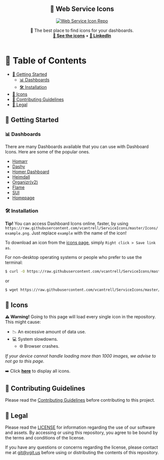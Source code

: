 <p align="center">
  <h2 align="center"> 🔵 Web Service Icons </h3>
  <p align="center">
    <a href="https://github.com/vcantrell/ServiceIcons/blob/master/ICONS.md">
      <img alt="Web Service Icon Repo" src="https://img.shields.io/badge/vcantrell-WebServiceIcons-brightgreen?style=plastic&logo=icon">
    </a>
  </p>
  <p align="center">
    🚀 The best place to find icons for your dashboards.
    <br />
    <a href="#-icons"><strong>👀 See the icons</strong></a> • <a href="https://www.linkedin.com/in/vcantrell/" target="_blank"><strong>💼 LinkedIn</strong></a>
    <br />
    <br />
  </p>
</p>

# 📖 Table of Contents

- [🚀 Getting Started](#-getting-started)
  - [📊 Dashboards](#-dashboards)
  - [🛠️ Installation](#️-installation)
- [🎨 Icons](#-icons)
- [🎉 Contributing Guidelines](#-contributing-guidelines)
- [📜 Legal](#-legal)

## 🚀 Getting Started

### 📊 Dashboards

There are many Dashboards available that you can use with Dashboard Icons. Here are some of the popular ones.

- [Homarr](https://github.com/ajnart/homarr)
- [Dashy](https://github.com/Lissy93/dashy)
- [Homer Dashboard](https://github.com/bastienwirtz/homer)
- [Heimdall](https://github.com/linuxserver/Heimdall)
- [Organizr(v2)](https://github.com/causefx/Organizr)
- [Flame](https://github.com/pawelmalak/flame)
- [SUI](https://github.com/jeroenpardon/sui)
- [Homepage](https://github.com/gethomepage/homepage)

### 🛠️ Installation

**Tip!** You can access Dashboard Icons online, faster, by using `https://raw.githubusercontent.com/vcantrell/ServiceIcons/master/Icons/example.png`. Just replace `example` with the name of the icon!

To download an icon from the [icons page](ICONS.md), simply `Right click > Save link as`.

For non-desktop operating systems or people who prefer to use the terminal:

```sh
$ curl -O https://raw.githubusercontent.com/vcantrell/ServiceIcons/master/Icons/example.png
```

or

```sh
$ wget https://raw.githubusercontent.com/vcantrell/ServiceIcons/master/Icons/example.png
```

## 🎨 Icons
**⚠️ Warning!**  Going to this page will load every single icon in the repository. This might cause:
- 📉 An excessive amount of data use.
- 💻 System slowdowns.
	- 🌐 Browser crashes.

*If your device cannot handle loading more than 1000 images, we advise to not go to this page.*

➡️ Click [**here**](ICONS.md) to display all icons.

## 🎉 Contributing Guidelines
Please read the [Contributing Guidelines](CONTRIBUTING.md) before contributing to this project.

## 📜 Legal

Please read the [LICENSE](LICENSE) for information regarding the use of our software and assets. By accessing or using this repository, you agree to be bound by the terms and conditions of the license.

If you have any questions or concerns regarding the license, please contact me at git@vgit.us before using or distributing the contents of this repository.